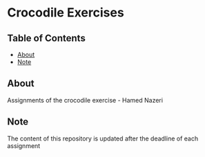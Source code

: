 # Crocodile Exercises

## Table of Contents

- [About](#about)
- [Note](#note)

## About <a name = "about"></a>

Assignments of the crocodile exercise - Hamed Nazeri

## Note <a name = "note"></a>

The content of this repository is updated after the deadline of each assignment